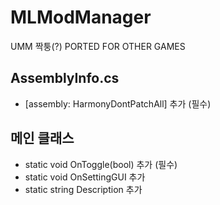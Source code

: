 # MLModManager
UMM 짝퉁(?)
PORTED FOR OTHER GAMES
## AssemblyInfo.cs
 - [assembly: HarmonyDontPatchAll] 추가 (필수)

## 메인 클래스
 - static void OnToggle(bool) 추가 (필수)
 - static void OnSettingGUI 추가
 - static string Description 추가


